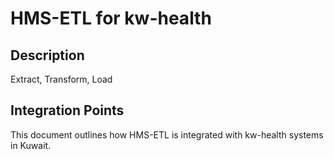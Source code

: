 # HMS-ETL for kw-health

## Description

Extract, Transform, Load

## Integration Points

This document outlines how HMS-ETL is integrated with kw-health systems in Kuwait.
